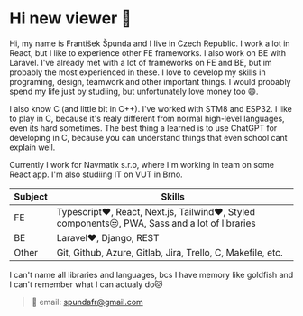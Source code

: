 # Hi new viewer 👋
Hi, my name is František Špunda and I live in Czech Republic. I work a lot in React, but I like to experience other FE frameworks. I also work on BE with Laravel. I've already met with a lot of frameworks on FE and BE, but im probably the most experienced in these. I love to develop my skills in programing, design, teamwork and other important things. I would probably spend my life just by studiing, but unfortunately love money too 😄. 

I also know C (and little bit in C++). I've worked with STM8 and ESP32. I like to play in C, because it's realy different from normal high-level languages, even its hard sometimes. The best thing a learned is to use ChatGPT for developing in C, because you can understand things that even school cant explain well.

Currently I work for Navmatix s.r.o, where I'm working in team on some React app. I'm also studiing IT on VUT in Brno.

| Subject | Skills |
| - | - |
| FE | Typescript❤️, React, Next.js, Tailwind❤️, Styled components😒, PWA, Sass and a lot of libraries |
| BE | Laravel❤️, Django, REST |
| Other | Git, Github, Azure, Gitlab, Jira, Trello, C, Makefile, etc. |

I can't name all libraries and languages, bcs I have memory like goldfish and I can't remember what I can actualy do🐱
> 📧 email: [spundafr@gmail.com](mailto:spundafr@gmail.com) <br>
